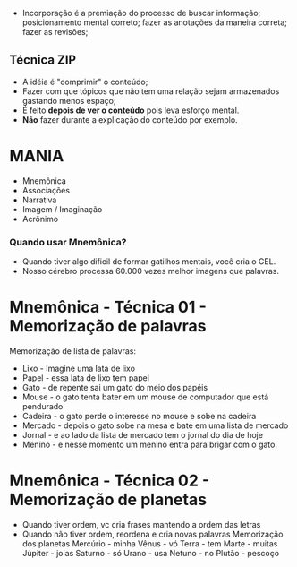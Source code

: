 - Incorporação é a premiação do processo de buscar informação; posicionamento mental correto; fazer as anotações da maneira correta; fazer as revisões;
## Técnica ZIP
- A idéia é "comprimir" o conteúdo;
- Fazer com que tópicos que não tem uma relação sejam armazenados gastando menos espaço;
- É feito **depois de ver o conteúdo** pois leva esforço mental. 
- **Não** fazer durante a explicação do conteúdo por exemplo.


# MANIA
- Mnemônica
- Associações
- Narrativa
- Imagem / Imaginação
- Acrônimo

### Quando usar Mnemônica?
- Quando tiver algo dificil de formar gatilhos mentais, você cria o CEL.
- Nosso cérebro processa 60.000 vezes melhor imagens que palavras.
# Mnemônica - Técnica 01 -  Memorização de palavras
Memorização de lista de palavras:
- Lixo - Imagine uma lata de lixo
- Papel - essa lata de lixo tem papel
- Gato - de repente sai um gato do meio dos papéis
- Mouse - o gato tenta bater em um mouse de computador que está pendurado
- Cadeira - o gato perde o interesse no mouse e sobe na cadeira
- Mercado - depois o gato sobe na mesa e bate em uma lista de mercado
- Jornal - e ao lado da lista de mercado tem o jornal do dia de hoje
- Menino - e nesse momento um menino entra para brigar com o gato.

# Mnemônica - Técnica 02 - Memorização de planetas 
- Quando tiver ordem, vc cria frases mantendo a ordem das letras
- Quando não tiver ordem, reordena e cria novas palavras
Memorização dos planetas
Mercúrio - minha
Vênus - vó
Terra - tem
Marte - muitas
Júpiter - joias
Saturno - só
Urano - usa
Netuno - no
Plutão - pescoço